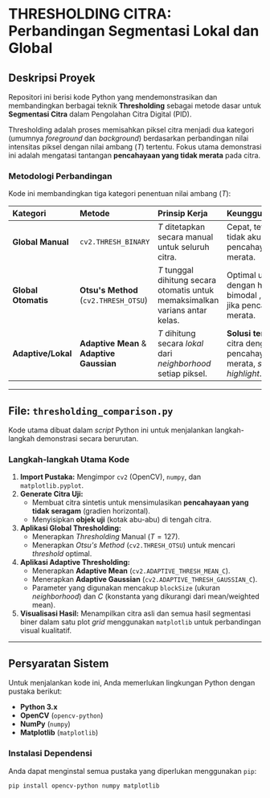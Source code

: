 # THRESHOLDING CITRA: Perbandingan Segmentasi Lokal dan Global

## Deskripsi Proyek

Repositori ini berisi kode Python yang mendemonstrasikan dan membandingkan berbagai teknik **Thresholding** sebagai metode dasar untuk **Segmentasi Citra** dalam Pengolahan Citra Digital (PID).

Thresholding adalah proses memisahkan piksel citra menjadi dua kategori (umumnya _foreground_ dan _background_) berdasarkan perbandingan nilai intensitas piksel dengan nilai ambang ($T$) tertentu. Fokus utama demonstrasi ini adalah mengatasi tantangan **pencahayaan yang tidak merata** pada citra.

### Metodologi Perbandingan

Kode ini membandingkan tiga kategori penentuan nilai ambang ($T$):

| Kategori            | Metode                                    | Prinsip Kerja                                                                                              | Keunggulan/Kelemahan                                                                                                                            |
| :------------------ | :---------------------------------------- | :--------------------------------------------------------------------------------------------------------- | :---------------------------------------------------------------------------------------------------------------------------------------------- |
| **Global Manual**   | `cv2.THRESH_BINARY`                       | $T$ ditetapkan secara manual untuk seluruh citra.                                  | Cepat, tetapi sangat tidak akurat jika pencahayaan tidak merata.                                                   |
| **Global Otomatis** | **Otsu's Method** (`cv2.THRESH_OTSU`)     | $T$ tunggal dihitung secara otomatis untuk memaksimalkan varians antar kelas. | Optimal untuk citra dengan histogram bimodal , tetapi gagal jika pencahayaan tidak merata. |
| **Adaptive/Lokal**  | **Adaptive Mean** & **Adaptive Gaussian** | $T$ dihitung secara _lokal_ dari _neighborhood_ setiap piksel.                | **Solusi terbaik** untuk citra dengan pencahayaan tidak merata, _shadow_, atau _highlight_.                             |

---

##  File: `thresholding_comparison.py`

Kode utama dibuat dalam _script_ Python ini untuk menjalankan langkah-langkah demonstrasi secara berurutan.

### Langkah-langkah Utama Kode

1.  **Import Pustaka:** Mengimpor `cv2` (OpenCV), `numpy`, dan `matplotlib.pyplot`.
2.  **Generate Citra Uji:**
    - Membuat citra sintetis untuk mensimulasikan **pencahayaan yang tidak seragam** (gradien horizontal).
    - Menyisipkan **objek uji** (kotak abu-abu) di tengah citra.
3.  **Aplikasi Global Thresholding:**
    - Menerapkan _Thresholding_ Manual ($T=127$).
    - Menerapkan _Otsu's Method_ (`cv2.THRESH_OTSU`) untuk mencari _threshold_ optimal.
4.  **Aplikasi Adaptive Thresholding:**
    - Menerapkan **Adaptive Mean** (`cv2.ADAPTIVE_THRESH_MEAN_C`).
    - Menerapkan **Adaptive Gaussian** (`cv2.ADAPTIVE_THRESH_GAUSSIAN_C`).
    - Parameter yang digunakan mencakup `blockSize` (ukuran _neighborhood_) dan $C$ (konstanta yang dikurangi dari mean/weighted mean).
5.  **Visualisasi Hasil:** Menampilkan citra asli dan semua hasil segmentasi biner dalam satu plot _grid_ menggunakan `matplotlib` untuk perbandingan visual kualitatif.

---

##  Persyaratan Sistem

Untuk menjalankan kode ini, Anda memerlukan lingkungan Python dengan pustaka berikut:

- **Python 3.x**
- **OpenCV** (`opencv-python`)
- **NumPy** (`numpy`)
- **Matplotlib** (`matplotlib`)

### Instalasi Dependensi

Anda dapat menginstal semua pustaka yang diperlukan menggunakan `pip`:

```bash
pip install opencv-python numpy matplotlib
```
